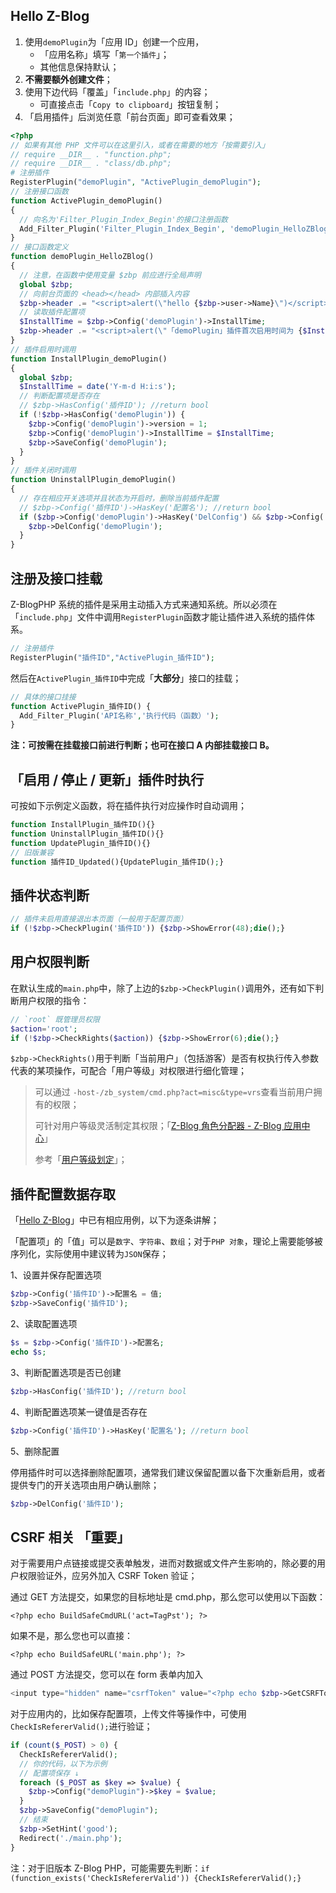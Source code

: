 ## Hello Z-Blog

1. 使用`demoPlugin`为「应用 ID」创建一个应用，
   - 「应用名称」填写「`第一个插件`」；
   - 其他信息保持默认；
2. **不需要额外创建文件**；
3. 使用下边代码「覆盖」「`include.php`」的内容；
   - 可直接点击「`Copy to clipboard`」按钮复制；
4. 「启用插件」后浏览任意「前台页面」即可查看效果；

```php
<?php
// 如果有其他 PHP 文件可以在这里引入，或者在需要的地方「按需要引入」
// require __DIR__ . "function.php";
// require __DIR__ . "class/db.php";
# 注册插件
RegisterPlugin("demoPlugin", "ActivePlugin_demoPlugin");
// 注册接口函数
function ActivePlugin_demoPlugin()
{
  // 向名为'Filter_Plugin_Index_Begin'的接口注册函数
  Add_Filter_Plugin('Filter_Plugin_Index_Begin', 'demoPlugin_HelloZBlog');
}
// 接口函数定义
function demoPlugin_HelloZBlog()
{
  // 注意，在函数中使用变量 $zbp 前应进行全局声明
  global $zbp;
  // 向前台页面的 <head></head> 内部插入内容
  $zbp->header .= "<script>alert(\"hello {$zbp->user->Name}\")</script>";
  // 读取插件配置项
  $InstallTime = $zbp->Config('demoPlugin')->InstallTime;
  $zbp->header .= "<script>alert(\"「demoPlugin」插件首次启用时间为 {$InstallTime}\")</script>";
}
// 插件启用时调用
function InstallPlugin_demoPlugin()
{
  global $zbp;
  $InstallTime = date('Y-m-d H:i:s');
  // 判断配置项是否存在
  // $zbp->HasConfig('插件ID'); //return bool
  if (!$zbp->HasConfig('demoPlugin')) {
    $zbp->Config('demoPlugin')->version = 1;
    $zbp->Config('demoPlugin')->InstallTime = $InstallTime;
    $zbp->SaveConfig('demoPlugin');
  }
}
// 插件关闭时调用
function UninstallPlugin_demoPlugin()
{
  // 存在相应开关选项并且状态为开启时，删除当前插件配置
  // $zbp->Config('插件ID')->HasKey('配置名'); //return bool
  if ($zbp->Config('demoPlugin')->HasKey('DelConfig') && $zbp->Config('demoPlugin')->DelConfig == 1) {
    $zbp->DelConfig('demoPlugin');
  }
}
```

## 注册及接口挂载

Z-BlogPHP 系统的插件是采用主动插入方式来通知系统。所以必须在「`include.php`」文件中调用`RegisterPlugin`函数才能让插件进入系统的插件体系。

```php
// 注册插件
RegisterPlugin("插件ID","ActivePlugin_插件ID");
```

然后在`ActivePlugin_插件ID`中完成「**大部分**」接口的挂载；

```php
// 具体的接口挂接
function ActivePlugin_插件ID() {
  Add_Filter_Plugin('API名称','执行代码（函数）');
}
```

**注：可按需在挂载接口前进行判断；也可在接口 A 内部挂载接口 B。**

## 「启用 / 停止 / 更新」插件时执行

可按如下示例定义函数，将在插件执行对应操作时自动调用；

```php
function InstallPlugin_插件ID(){}
function UninstallPlugin_插件ID(){}
function UpdatePlugin_插件ID(){}
// 旧版兼容
function 插件ID_Updated(){UpdatePlugin_插件ID();}
```

## 插件状态判断

```php
// 插件未启用直接退出本页面（一般用于配置页面）
if (!$zbp->CheckPlugin('插件ID')) {$zbp->ShowError(48);die();}
```

## 用户权限判断

在默认生成的`main.php`中，除了上边的`$zbp->CheckPlugin()`调用外，还有如下判断用户权限的指令：

```php
// `root` 既管理员权限
$action='root';
if (!$zbp->CheckRights($action)) {$zbp->ShowError(6);die();}
```

`$zbp->CheckRights()`用于判断「当前用户」（包括游客）是否有权执行传入参数代表的某项操作，可配合「用户等级」对权限进行细化管理；

> 可以通过 `-host-/zb_system/cmd.php?act=misc&type=vrs`查看当前用户拥有的权限；
>
> 可针对用户等级灵活制定其权限；「[Z-Blog 角色分配器 - Z-Blog 应用中心](https://app.zblogcn.com/?id=235 "Z-Blog角色分配器 - Z-Blog 应用中心")」
>
> 参考「[用户等级划定](books/start-faq?id=用户等级划定 "用户等级划定")」；

## 插件配置数据存取

「[Hello Z-Blog](books/dev-15-plugin?id=hello-z-blog "Hello Z-Blog")」中已有相应用例，以下为逐条讲解；

「配置项」的「值」可以是`数字`、`字符串`、`数组`；对于`PHP 对象`，理论上需要能够被序列化，实际使用中建议转为`JSON`保存；

1、设置并保存配置选项

```php
$zbp->Config('插件ID')->配置名 = 值;
$zbp->SaveConfig('插件ID');
```

2、读取配置选项

```php
$s = $zbp->Config('插件ID')->配置名;
echo $s;
```

3、判断配置选项是否已创建

```php
$zbp->HasConfig('插件ID'); //return bool
```

4、判断配置选项某一键值是否存在

```php
$zbp->Config('插件ID')->HasKey('配置名'); //return bool
```

5、删除配置

停用插件时可以选择删除配置项，通常我们建议保留配置以备下次重新启用，或者提供专门的开关选项由用户确认删除；

```php
$zbp->DelConfig('插件ID');
```

## CSRF 相关 「**重要**」

对于需要用户点链接或提交表单触发，进而对数据或文件产生影响的，除必要的用户权限验证外，应另外加入 CSRF Token 验证；

通过 GET 方法提交，如果您的目标地址是 cmd.php，那么您可以使用以下函数：

`<?php echo BuildSafeCmdURL('act=TagPst'); ?>`

如果不是，那么您也可以直接：

`<?php echo BuildSafeURL('main.php'); ?>`

通过 POST 方法提交，您可以在 form 表单内加入

```php
<input type="hidden" name="csrfToken" value="<?php echo $zbp->GetCSRFToken();?>">
```

对于应用内的，比如保存配置项，上传文件等操作中，可使用`CheckIsRefererValid();`进行验证；

```php
if (count($_POST) > 0) {
  CheckIsRefererValid();
  // 你的代码，以下为示例
  // 配置项保存 ↓
  foreach ($_POST as $key => $value) {
    $zbp->Config("demoPlugin")->$key = $value;
  }
  $zbp->SaveConfig("demoPlugin");
  // 结束
  $zbp->SetHint('good');
  Redirect('./main.php');
}
```

注：对于旧版本 Z-Blog PHP，可能需要先判断：`if (function_exists('CheckIsRefererValid')) {CheckIsRefererValid();}`

<!-- docs\books\include\plugin-Hello-Z-Blog.md -->
